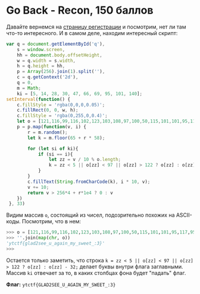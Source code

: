 # Go Back - Recon, 150 баллов
Давайте вернемся на [страницу регистрации](https://ctf.yummytacos.me/) и посмотрим, нет ли там что-то интересного. И в самом деле, находим интересный скрипт:
```javascript
var q = document.getElementById('q'),
    s = window.screen,
    hh = document.body.offsetHeight,
    w = q.width = s.width,
    h = q.height = hh,
    p = Array(256).join(1).split(''),
    c = q.getContext('2d'),
    q = 0,
    m = Math;
    ki = [5, 14, 28, 30, 47, 66, 69, 95, 101, 140];
setInterval(function() {
    c.fillStyle = 'rgba(0,0,0,0.05)';
    c.fillRect(0, 0, w, h);
    c.fillStyle = 'rgba(0,255,0,0.4)';
    let o = [121,116,99,116,102,123,103,108,97,100,50,115,101,101,95,117,95,97,103,97,105,110,95,109,121,95,115,119,101,101,116,95,58,51,125];
    p = p.map(function(v, i) {
        r = m.random();
        let k = m.floor(65 + r * 58);

        for (let si of ki){
            if (si == i){
                let zz = v / 10 % o.length;
                k = zz < 5 || o[zz] < 97 || o[zz] > 122 ? o[zz] : o[zz] - 32;
            }
        }
        c.fillText(String.fromCharCode(k), i * 10, v);
        v += 10;
        return v > 256*4 + r*1e4 ? 0 : v
    })
 }, 33)
```
Видим массив `o`, состоящий из чисел, подозрительно похожих на ASCII-коды. Посмотрим, что в нем:
```python
>>> o = [121,116,99,116,102,123,103,108,97,100,50,115,101,101,95,117,95,97,103,97,105,110,95,109,121,95,115,119,101,101,116,95,58,51,125]
>>> ''.join(map(chr, o))
'ytctf{glad2see_u_again_my_sweet_:3}'
>>> 
```
Остается только заметить, что строка `k = zz < 5 || o[zz] < 97 || o[zz] > 122 ? o[zz] : o[zz] - 32;` делает буквы внутри флага заглавными. Массив `ki` отвечает за то, в каких столбцах фона будет "падать" флаг.

**Флаг:** `ytctf{GLAD2SEE_U_AGAIN_MY_SWEET_:3}`
